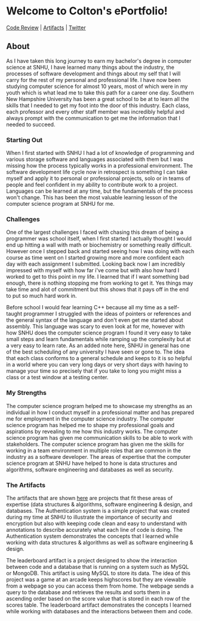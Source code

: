 
# Welcome to Colton's ePortfolio!

[Code Review](https://www.youtube.com/watch?v=kwWbbS4lTBk) | [Artifacts](https://coltonthompson.github.io/artifacts) | [Twitter](https://twitter.com/ColtonMThompson)

## About

As I have taken this long journey to earn my bachelor's degree in computer science at SNHU, I have learned many things about the industry, the processes of software development and things about my self that I will carry for the rest of my personal and professional life. I have now been studying computer science for almost 10 years, most of which were in my youth which is what lead me to take this path for a career one day. Southern New Hampshire University has been a great school to be at to learn all the skills that I needed to get my foot into the door of this industry. Each class, each professor and every other staff member was incredibly helpful and always prompt with the communication to get me the information that I needed to succeed.

### Starting Out

When I first started with SNHU I had a lot of knowledge of programming and various storage software and languages associated with them but I was missing how the process typically works in a professional environment. The software development life cycle now in retrospect is something I can take myself and apply it to personal or professional projects, solo or in teams of people and feel confident in my ability to contribute work to a project. Languages can be learned at any time, but the fundamentals of the process won't change. This has been the most valuable learning lesson of the computer science program at SNHU for me. 

### Challenges

One of the largest challenges I faced with chasing this dream of being a programmer was school itself, when I first started I actually thought I would end up hitting a wall with math or biochemistry or something really difficult. However once I stepped back and started seeing how I was doing with each course as time went on I started growing more and more confident each day with each assignment I submitted. Looking back now I am incredibly impressed with myself with how far i've come but with also how hard I worked to get to this point in my life. I learned that if I want something bad enough, there is nothing stopping me from working to get it. Yes things may take time and alot of commitment but this shows that it pays off in the end to put so much hard work in.

Before school I would fear learning C++ because all my time as a self-taught programmer I struggled with the ideas of pointers or references and the general syntax of the language and don't even get me started about assembly. This language was scary to even look at for me, however with how SNHU does the computer science program I found it very easy to take small steps and learn fundamentals while ramping up the complexity but at a very easy to learn rate. As an added note here, SNHU in general has one of the best scheduling of any university I have seen or gone to. The idea that each class conforms to a general schedule and keeps to it is so helpful in a world where you can very long days or very short days with having to manage your time so precisely that if you take to long you might miss a class or a test window at a testing center.

### My Strengths

The computer science program helped me to showcase my strengths as an individual in how I conduct myself in a professional matter and has prepared me for employment in the computer science industry. The computer science program has helped me to shape my professional goals and aspirations by revealing to me how this industry works. The computer science program has given me communication skills to be able to work with stakeholders. The computer science program has given me the skills for working in a team environment in multiple roles that are common in the industry as a software developer. The areas of expertise that the computer science program at SNHU have helped to hone is data structures and algorithms, software engineering and databases as well as security.

### The Artifacts

The artifacts that are shown [here](https://coltonthompson.github.io/artifacts) are projects that fit these areas of expertise (data structures & algorithms, software engineering & design, and databases. The Authentication system is a simple project that was created during my time at SNHU to illustrate the importance of security and encryption but also with keeping code clean and easy to understand with annotations to describe accurately what each line of code is doing. The Authentication system demonstrates the concepts that I learned while working with data structures & algorithms as well as software engineering & design.

The leaderboard artifact is a project designed to show the interaction between code and a database that is running on a system such as MySQL or MongoDB. This artifact is using MySQL to store its data. The idea of this project was a game at an arcade keeps highscores but they are viewable from a webpage so you can access them from home. The webpage sends a query to the database and retrieves the results and sorts them in a ascending order based on the score value that is stored in each row of the scores table. The leaderboard artifact demonstrates the concepts I learned while working with databases and the interactions between them and code.
